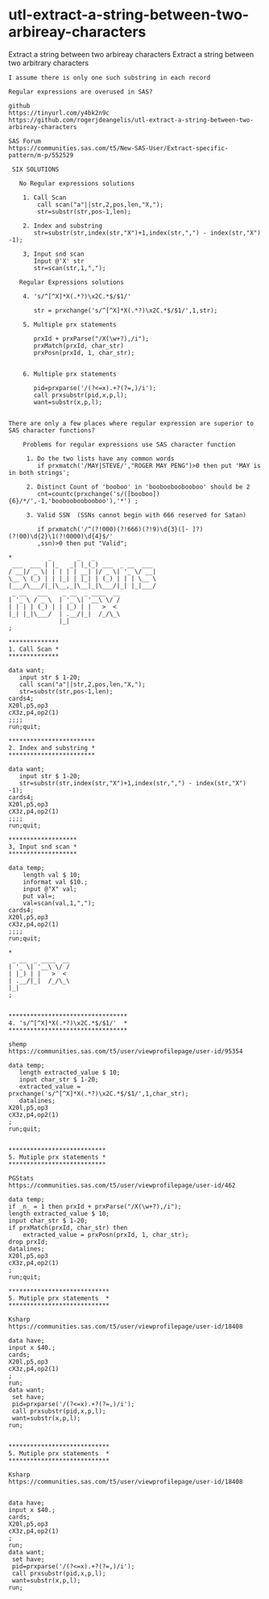 # utl-extract-a-string-between-two-arbireay-characters
Extract a string between two arbireay characters
    Extract a string between two arbitrary characters

    I assume there is only one such substring in each record

    Regular expressions are overused in SAS?

    github
    https://tinyurl.com/y4bk2n9c
    https://github.com/rogerjdeangelis/utl-extract-a-string-between-two-arbireay-characters

    SAS Forum
    https://communities.sas.com/t5/New-SAS-User/Extract-specific-pattern/m-p/552529

     SIX SOLUTIONS

       No Regular expressions solutions

        1. Call Scan
            call scan("a"||str,2,pos,len,"X,");
            str=substr(str,pos-1,len);

        2. Index and substring
           str=substr(str,index(str,"X")+1,index(str,",") - index(str,"X") -1);

        3, Input snd scan
           Input @'X' str
           str=scan(str,1,",");

       Regular Expressions solutions

        4. 's/^[^X]*X(.*?)\x2C.*$/$1/'

           str = prxchange('s/^[^X]*X(.*?)\x2C.*$/$1/',1,str);

        5. Multiple prx statements

           prxId + prxParse("/X(\w+?),/i");
           prxMatch(prxId, char_str)
           prxPosn(prxId, 1, char_str);


        6. Multiple prx statements

           pid=prxparse('/(?<=x).+?(?=,)/i');
           call prxsubstr(pid,x,p,l);
           want=substr(x,p,l);


    There are only a few places where regular expression are superior to
    SAS character functions?

        Problems for regular expressions use SAS character function

         1. Do the two lists have any common words
            if prxmatch('/MAY|STEVE/',"ROGER MAY PENG")>0 then put 'MAY is in both strings';

         2. Distinct Count of 'booboo' in 'boobooboobooboo' should be 2
            cnt=countc(prxchange('s/([booboo]){6}/*/',-1,'boobooboobooboo'),'*') ;

         3. Valid SSN  (SSNs cannot begin with 666 reserved for Satan)

            if prxmatch('/^(?!000)(?!666)(?!9)\d{3}([- ]?)(?!00)\d{2}\1(?!0000)\d{4}$/'
            ,ssn)>0 then put "Valid";

    *          _       _   _
     ___  ___ | |_   _| |_(_) ___  _ __  ___
    / __|/ _ \| | | | | __| |/ _ \| '_ \/ __|
    \__ \ (_) | | |_| | |_| | (_) | | | \__ \
    |___/\___/|_|\__,_|\__|_|\___/|_| |_|___/
     _ __   ___    _ __  _ ____  __
    | '_ \ / _ \  | '_ \| '__\ \/ /
    | | | | (_) | | |_) | |   >  <
    |_| |_|\___/  | .__/|_|  /_/\_\
                  |_|
    ;

    **************
    1. Call Scan *
    **************

    data want;
       input str $ 1-20;
       call scan("a"||str,2,pos,len,"X,");
       str=substr(str,pos-1,len);
    cards4;
    X20l,p5,op3
    cX3z,p4,op2(1)
    ;;;;
    run;quit;

    ************************
    2. Index and substring *
    ************************

    data want;
       input str $ 1-20;
       str=substr(str,index(str,"X")+1,index(str,",") - index(str,"X") -1);
    cards4;
    X20l,p5,op3
    cX3z,p4,op2(1)
    ;;;;
    run;quit;

    *******************
    3, Input snd scan *
    *******************

    data temp;
        length val $ 10;
        informat val $10.;
        input @"X" val;
        put val=;
        val=scan(val,1,",");
    cards4;
    X20l,p5,op3
    cX3z,p4,op2(1)
    ;;;;
    run;quit;

    *
     _ __  _ ____  __
    | '_ \| '__\ \/ /
    | |_) | |   >  <
    | .__/|_|  /_/\_\
    |_|
    ;


    *********************************
    4. 's/^[^X]*X(.*?)\x2C.*$/$1/'  *
    *********************************

    shemp
    https://communities.sas.com/t5/user/viewprofilepage/user-id/95354

    data temp;
       length extracted_value $ 10;
       input char_str $ 1-20;
       extracted_value = prxchange('s/^[^X]*X(.*?)\x2C.*$/$1/',1,char_str);
       datalines;
    X20l,p5,op3
    cX3z,p4,op2(1)
    ;
    run;quit;


    ***************************
    5. Mutiple prx statements *
    ***************************

    PGStats
    https://communities.sas.com/t5/user/viewprofilepage/user-id/462

    data temp;
    if _n_ = 1 then prxId + prxParse("/X(\w+?),/i");
    length extracted_value $ 10;
    input char_str $ 1-20;
    if prxMatch(prxId, char_str) then
        extracted_value = prxPosn(prxId, 1, char_str);
    drop prxId;
    datalines;
    X20l,p5,op3
    cX3z,p4,op2(1)
    ;
    run;quit;

    ****************************
    5. Mutiple prx statements  *
    ****************************

    Ksharp
    https://communities.sas.com/t5/user/viewprofilepage/user-id/18408

    data have;
    input x $40.;
    cards;
    X20l,p5,op3
    cX3z,p4,op2(1)
    ;
    run;
    data want;
     set have;
     pid=prxparse('/(?<=x).+?(?=,)/i');
     call prxsubstr(pid,x,p,l);
     want=substr(x,p,l);
    run;


    ****************************
    5. Mutiple prx statements  *
    ****************************

    Ksharp
    https://communities.sas.com/t5/user/viewprofilepage/user-id/18408


    data have;
    input x $40.;
    cards;
    X20l,p5,op3
    cX3z,p4,op2(1)
    ;
    run;
    data want;
     set have;
     pid=prxparse('/(?<=x).+?(?=,)/i');
     call prxsubstr(pid,x,p,l);
     want=substr(x,p,l);
    run;

